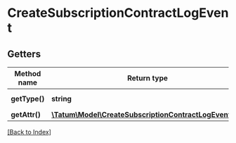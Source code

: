 # CreateSubscriptionContractLogEvent

## Getters

Method name | Return type | Description | Notes
------------ | ------------- | ------------- | -------------
**getType()** | **string** | Type of the subscription. |
**getAttr()** | [**\Tatum\Model\CreateSubscriptionContractLogEventAttr**](CreateSubscriptionContractLogEventAttr.md) |  |

[[Back to Index]](../index.md)
